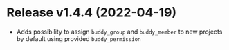# Release v1.4.4 (2022-04-19)
* Adds possibility to assign `buddy_group` and `buddy_member` to new projects by default using provided `buddy_permission`